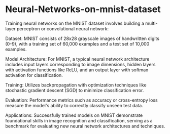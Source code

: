 # Neural-Networks-on-mnist-dataset
Training neural networks on the MNIST dataset involves building a multi-layer perceptron or convolutional neural network:

Dataset: MNIST consists of 28x28 grayscale images of handwritten digits (0-9), with a training set of 60,000 examples and a test set of 10,000 examples.

Model Architecture: For MNIST, a typical neural network architecture includes input layers corresponding to image dimensions, hidden layers with activation functions like ReLU, and an output layer with softmax activation for classification.

Training: Utilizes backpropagation with optimization techniques like stochastic gradient descent (SGD) to minimize classification error.

Evaluation: Performance metrics such as accuracy or cross-entropy loss measure the model's ability to correctly classify unseen test data.

Applications: Successfully trained models on MNIST demonstrate foundational skills in image recognition and classification, serving as a benchmark for evaluating new neural network architectures and techniques.
